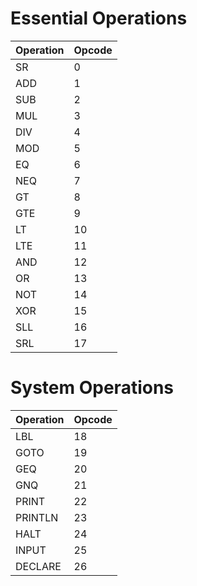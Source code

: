 # Essential Operations

| Operation    | Opcode |
| ---------- | ----------- |
| SR     | 0     |
| ADD   | 1        |
| SUB   | 2       |
| MUL   | 3        |
| DIV   | 4        |
| MOD   | 5        |
| EQ   | 6        |
| NEQ   | 7        |
| GT   | 8        |
| GTE   | 9        |
| LT   | 10        |
| LTE   | 11        |
| AND   | 12        |
| OR   | 13        |
| NOT   | 14        |
| XOR   | 15        |
| SLL   | 16        |
| SRL   | 17        |

# System Operations

| Operation | Opcode |
|-----------|-------|
| LBL       | 18    |
| GOTO      | 19    |
| GEQ       | 20    |
| GNQ       | 21    |
| PRINT     | 22    |
| PRINTLN   | 23    |
| HALT      | 24    |
| INPUT     | 25    |
| DECLARE   | 26    |








